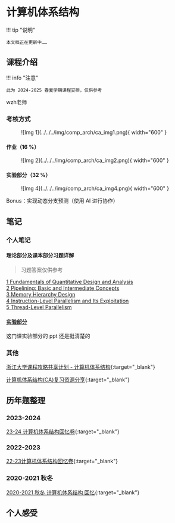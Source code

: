 # 计算机体系结构

!!! tip "说明"

    本文档正在更新中……

## 课程介绍

!!! info "注意"

    此为 2024-2025 春夏学期课程安排，仅供参考

wzh老师

### 考核方式

<figure markdown="span">
  ![Img 1](../../../img/comp_arch/ca_img1.png){ width="600" }
</figure>

#### 作业（16 %）

<figure markdown="span">
  ![Img 2](../../../img/comp_arch/ca_img2.png){ width="600" }
</figure>

#### 实验部分（32 %）

<figure markdown="span">
  ![Img 4](../../../img/comp_arch/ca_img4.png){ width="600" }
</figure>

Bonus：实现动态分支预测（使用 AI 进行协作）

## 笔记

### 个人笔记

#### 理论部分及课本部分习题详解

> 习题答案仅供参考

[1 Fundamentals of Quantitative Design and Analysis](./theory/ch1.md)<br/>
[2 Pipelining: Basic and Intermediate Concepts](./theory/ch2.md)<br/>
[3 Memory Hierarchy Design](./theory/ch3.md)<br/>
[4 Instruction-Level Parallelism and Its Exploitation](./theory/ch4.md)<br/>
[5 Thread-Level Parallelism](./theory/ch5.md)

#### [实验部分](./lab.md)

这门课实验部分的 ppt 还是挺清楚的

### 其他

[浙江大学课程攻略共享计划 - 计算机体系结构](https://qsctech.github.io/zju-icicles/%E8%AE%A1%E7%AE%97%E6%9C%BA%E4%BD%93%E7%B3%BB%E7%BB%93%E6%9E%84/){:target="_blank"}

[计算机体系结构(CA)复习资源分享](https://www.cc98.org/topic/5532574){:target="_blank"}

## 历年题整理

### 2023-2024

[23-24 计算机体系结构回忆卷](https://www.cc98.org/topic/5800194){:target="_blank"}

### 2022-2023

[22-23计算机体系结构回忆卷](https://www.cc98.org/topic/5504808){:target="_blank"}

### 2020-2021 秋冬

[2020-2021 秋冬 计算机体系结构 回忆](https://www.cc98.org/topic/5026696){:target="_blank"}

## 个人感受